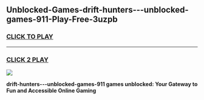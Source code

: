 
## Unblocked-Games-drift-hunters---unblocked-games-911-Play-Free-3uzpb
<h3>
<a href="https://premium76.site?title=drift-hunters---unblocked-games-911&ref=20A">CLICK TO PLAY</a></h3>
<hr>

<h3>
<a href="https://premium76.site?title=drift-hunters---unblocked-games-911&ref=20A">CLICK 2 PLAY</a>
  
</h3>

<a href="https://premium76.site?title=drift-hunters---unblocked-games-911&ref=20A"><img src="https://clearcache.store/games.png"></a>


**drift-hunters---unblocked-games-911 games unblocked: Your Gateway to Fun and Accessible Online Gaming**
